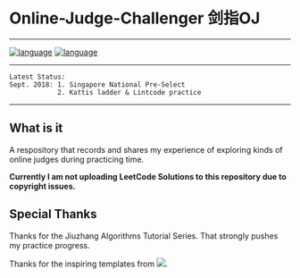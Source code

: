 # Online-Judge-Challenger 剑指OJ
***

[![language](https://img.shields.io/badge/Language-Java-orange.svg)](https://img.shields.io/badge/Language-Java-orange.svg)
[![language](https://img.shields.io/badge/Language-C++-blue.svg)](https://img.shields.io/badge/Language-C++-blue.svg)

***
    Latest Status:
    Sept. 2018: 1. Singapore National Pre-Select
                2. Kattis ladder & Lintcode practice
***
  
What is it
----------
A respository that records and shares my experience of exploring kinds of online judges during practicing time.

**Currently I am not uploading LeetCode Solutions to this repository due to copyright issues.**

Special Thanks
----------
Thanks for the Jiuzhang Algorithms Tutorial Series. That strongly pushes my practice progress.

Thanks for the inspiring templates from ![](https://github.com/peterljq/Data-Structure-C-Language-Exercises/blob/master/Resources%20for%20README/68747470733a2f2f7261772e6769746875622e636f6d2f7765696a69616e77656e2f534a54552d6c6f676f2d62616e6e65722f6d61737465722f534a54555f42414e4e45522f504e472f736a747562616e6e6572626c75652e706e67.png).

